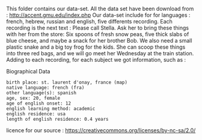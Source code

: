 This folder contains our data-set.
All the data set have been download from : http://accent.gmu.edu/index.php
Our data-set include for for languages : french, hebrew, russian and english, five differents recording. 
Each recording is the next text : 
Please call Stella.  Ask her to bring these things with her from the store:  Six spoons of fresh snow peas, five thick slabs of blue cheese, and maybe a snack for her brother Bob.  We also need a small plastic snake and a big toy frog for the kids.  She can scoop these things into three red bags, and we will go meet her Wednesday at the train station. 
Adding to each recording, for each subject we got information, such as :

Biographical Data

    birth place: st. laurent d'onay, france (map)
    native language: french (fra)
    other language(s): spanish
    age, sex: 20, female
    age of english onset: 12
    english learning method: academic
    english residence: usa
    length of english residence: 0.4 years

licence for our source : https://creativecommons.org/licenses/by-nc-sa/2.0/

